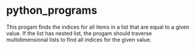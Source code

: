 # python_programs

This progam finds the indices for all items in a list that are equal to a given value. If the list has nested list, the progam should traverse multidimensional lists to find all indices for the given value. 